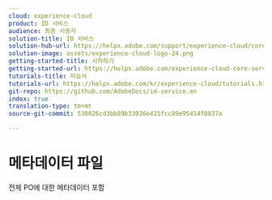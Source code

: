 ```yaml
---
cloud: experience-cloud
product: ID 서비스
audience: 최종 사용자
solution-title: ID 서비스
solution-hub-url: https://helpx.adobe.com/support/experience-cloud/core-services.html
solution-image: assets/experience-cloud-logo-24.png
getting-started-title: 시작하기
getting-started-url: https://helpx.adobe.com/experience-cloud-core-services/get-started.html
tutorials-title: 자습서
tutorials-url: https://helpx.adobe.com/kr/experience-cloud/tutorials.html
git-repo: https://github.com/AdobeDocs/id-service.en
index: true
translation-type: tm+mt
source-git-commit: 530026cd3bb89b33036e415fcc89e95414f0837a

---
```



# 메타데이터 파일

전체 PO에 대한 메타데이터 포함